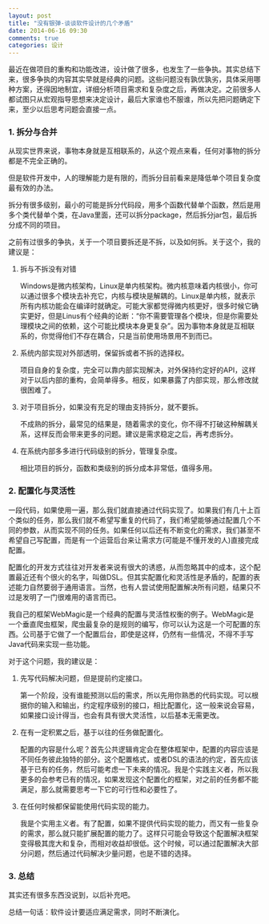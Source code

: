 ```yaml
---
layout: post
title: "没有银弹-谈谈软件设计的几个矛盾"
date: 2014-06-16 09:30
comments: true
categories: 设计
---
```

最近在做项目的重构和功能改进，设计做了很多，也发生了一些争执。其实总结下来，很多争执的内容其实早就是经典的问题。这些问题没有孰优孰劣，具体采用哪种方案，还得因地制宜，详细分析项目需求和复杂度之后，再做决定。之前很多人都试图只从宏观指导思想来决定设计，最后大家谁也不服谁，所以先把问题确定下来，至少以后思考问题会直接一点。

<!--more-->

### 1. 拆分与合并

从现实世界来说，事物本身就是互相联系的，从这个观点来看，任何对事物的拆分都是不完全正确的。
	
但是软件开发中，人的理解能力是有限的，而拆分目前看来是降低单个项目复杂度最有效的办法。

拆分有很多级别，最小的可能是拆分代码段，用多个函数代替单个函数，然后是用多个类代替单个类，在Java里面，还可以拆分package，然后拆分jar包，最后拆分成不同的项目。

之前有过很多的争执，关于一个项目要拆还是不拆，以及如何拆。关于这个，我的建议是：

1. 拆与不拆没有对错

	Windows是微内核架构，Linux是单内核架构。微内核意味着内核很小，你可以通过很多个模块去补充它，内核与模块是解耦的。Linux是单内核，就表示所有内核功能会在编译时就确定。可能大家都觉得微内核更好，很多时候它确实更好，但是Linus有个经典的论断：“你不需要管理各个模块，但是你需要处理模块之间的依赖，这个可能比模块本身更复杂”。因为事物本身就是互相联系的，你觉得他们不存在耦合，只是当前使用场景用不到而已。

2. 系统内部实现对外部透明，保留拆或者不拆的选择权。

	项目自身的复杂度，完全可以靠内部实现解决，对外保持约定好的API，这样对于以后内部的重构，会简单得多。相反，如果暴露了内部实现，那么修改就很困难了。
	
3. 对于项目拆分，如果没有充足的理由支持拆分，就不要拆。

	不成熟的拆分，最常见的结果是，随着需求的变化，你不得不打破这种解耦关系，这样反而会带来更多的问题。建议是需求稳定之后，再考虑拆分。

4. 在系统内部多多进行代码级别的拆分，管理复杂度。

	相比项目的拆分，函数和类级别的拆分成本非常低，值得多用。

### 2. 配置化与灵活性

一段代码，如果使用一遍，那么我们就直接通过代码实现了。如果我们有几十上百个类似的任务，那么我们就不希望写重复的代码了，我们希望能够通过配置几个不同的参数，从而实现不同的任务。如果任何以后还有不断变化的需求，我们甚至不希望自己写配置，而是有一个运营后台来让需求方(可能是不懂开发的人)直接完成配置。

配置化的开发方式往往对开发者来说有很大的诱惑，从而忽略其中的成本，这个配置最近还有个很火的名字，叫做DSL。但其实配置化和灵活性是矛盾的，配置的表述能力自然要弱于通用语言。当然，也有人尝试使用配置解决所有问题，结果只不过是发明了一门很难用的语言而已。

我自己的框架WebMagic是一个经典的配置与灵活性权衡的例子。WebMagic是一个垂直爬虫框架，爬虫最复杂的是规则的编写，你可以认为这是一个可配置的东西。公司基于它做了一个配置后台，即使是这样，仍然有一些情况，不得不手写Java代码来实现一些功能。

对于这个问题，我的建议是：

1. 先写代码解决问题，但是提前约定接口。

	第一个阶段，没有谁能预测以后的需求，所以先用你熟悉的代码实现。可以根据你的输入和输出，约定程序级别的接口，相比配置化，这一般来说会容易，如果接口设计得当，也会有具有很大灵活性，以后基本无需更改。
	
2. 在有一定积累之后，基于以往的任务做配置化。

	配置的内容是什么呢？首先公共逻辑肯定会在整体框架中，配置的内容应该是不同任务彼此独特的部分。这个配置格式，或者DSL的语法的约定，首先应该基于已有的任务，然后可能考虑一下未来的情况。我是个实践主义者，所以我更多的会参考已有的情况，如果发现这个配置化的框架，对之前的任务都不能满足，那么就需要思考一下它的可行性和必要性了。
	
3. 在任何时候都保留能使用代码实现的能力。

	我是个实用主义者。有了配置，如果不提供代码实现的能力，而又有一些复杂的需求，那么就只能扩展配置的能力了。这样只可能会导致这个配置解决框架变得极其庞大和复杂，而相对收益却很低。这个时候，可以通过配置解决大部分问题，然后通过代码解决少量问题，也是不错的选择。


### 3. 总结

其实还有很多东西没说到，以后补充吧。

总结一句话：软件设计要适应满足需求，同时不断演化。